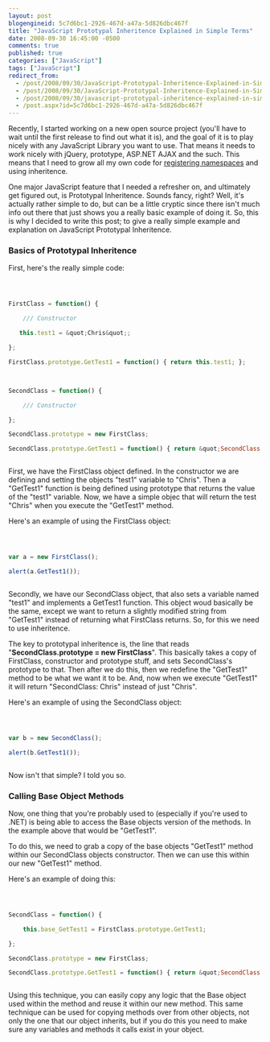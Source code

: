 ```yaml
---
layout: post
blogengineid: 5c7d6bc1-2926-467d-a47a-5d826dbc467f
title: "JavaScript Prototypal Inheritence Explained in Simple Terms"
date: 2008-09-30 16:45:00 -0500
comments: true
published: true
categories: ["JavaScript"]
tags: ["JavaScript"]
redirect_from: 
  - /post/2008/09/30/JavaScript-Prototypal-Inheritence-Explained-in-Simple-Terms.aspx
  - /post/2008/09/30/JavaScript-Prototypal-Inheritence-Explained-in-Simple-Terms
  - /post/2008/09/30/javascript-prototypal-inheritence-explained-in-simple-terms
  - /post.aspx?id=5c7d6bc1-2926-467d-a47a-5d826dbc467f
---
```

<!-- more -->


Recently, I started working on a new open source project (you&#39;ll have to wait until the first release to find out what it is), and the goal of it is to play nicely with any JavaScript Library you want to use. That means it needs to work nicely with jQuery, prototype, ASP.NET AJAX and the such. This means that I need to grow all my own code for <a href="/post.aspx?id=52c4845b-11a5-4522-8ff1-22a7dccc52c9">registering namespaces</a> and using inheritence.



One major JavaScript feature that I needed a refresher on, and ultimately get figured out, is Prototypal Inheritence. Sounds fancy, right? Well, it&#39;s actually rather simple to do, but can be a little cryptic since there isn&#39;t much info out there that just shows you a really basic example of doing it. So, this is why I decided to write this post; to give a really simple example and explanation on JavaScript Prototypal Inheritence.

<h3>Basics of Prototypal Inheritence 

</h3>


First, here&#39;s the really simple code:



```javascript



FirstClass = function() {

    /// Constructor

   this.test1 = &quot;Chris&quot;;

};

FirstClass.prototype.GetTest1 = function() { return this.test1; };



SecondClass = function() {

    /// Constructor

};

SecondClass.prototype = new FirstClass;

SecondClass.prototype.GetTest1 = function() { return &quot;SecondClass: &quot; + this.test1; };



```



First, we have the FirstClass object defined. In the constructor we are defining and setting the objects &quot;test1&quot; variable to &quot;Chris&quot;. Then a &quot;GetTest1&quot; function is being defined using prototype that returns the value of the &quot;test1&quot; variable. Now, we have a simple objec that will return the test &quot;Chris&quot; when you execute the &quot;GetTest1&quot; method.



Here&#39;s an example of using the FirstClass object:



```javascript



var a = new FirstClass();

alert(a.GetTest1()); 



```



Secondly, we have our SecondClass object, that also sets a variable named &quot;test1&quot; and implements a GetTest1 function. This object woud basically be the same, except we want to return a slightly modified string from &quot;GetTest1&quot; instead of returning what FirstClass returns. So, for this we need to use inheritence.



The key to prototypal inheritence is, the line that reads &quot;**SecondClass.prototype = new FirstClass**&quot;. This basically takes a copy of FirstClass, constructor and prototype stuff, and sets SecondClass&#39;s prototype to that. Then after we do this, then we redefine the &quot;GetTest1&quot; method to be what we want it to be. And, now when we execute &quot;GetTest1&quot; it will return &quot;SecondClass: Chris&quot; instead of just &quot;Chris&quot;.



Here&#39;s an example of using the SecondClass object:



```javascript



var b = new SecondClass();

alert(b.GetTest1()); 



``` 



Now isn&#39;t that simple? I told you so.

<h3>Calling Base Object Methods</h3>


Now, one thing that you&#39;re probably used to (especially if you&#39;re used to .NET) is being able to access the Base objects version of the methods. In the example above that would be &quot;GetTest1&quot;. 



To do this, we need to grab a copy of the base objects &quot;GetTest1&quot; method within our SecondClass objects constructor. Then we can use this within our new &quot;GetTest1&quot; method.



Here&#39;s an example of doing this:



```javascript



SecondClass = function() {

    this.base_GetTest1 = FirstClass.prototype.GetTest1;

};

SecondClass.prototype = new FirstClass;

SecondClass.prototype.GetTest1 = function() { return &quot;SecondClass: &quot; + this.base_GetTest1(); }; 



```



Using this technique, you can easily copy any logic that the Base object used within the method and reuse it within our new method. This same technique can be used for copying methods over from other objects, not only the one that our object inherits, but if you do this you need to make sure any variables and methods it calls exist in your object. 

